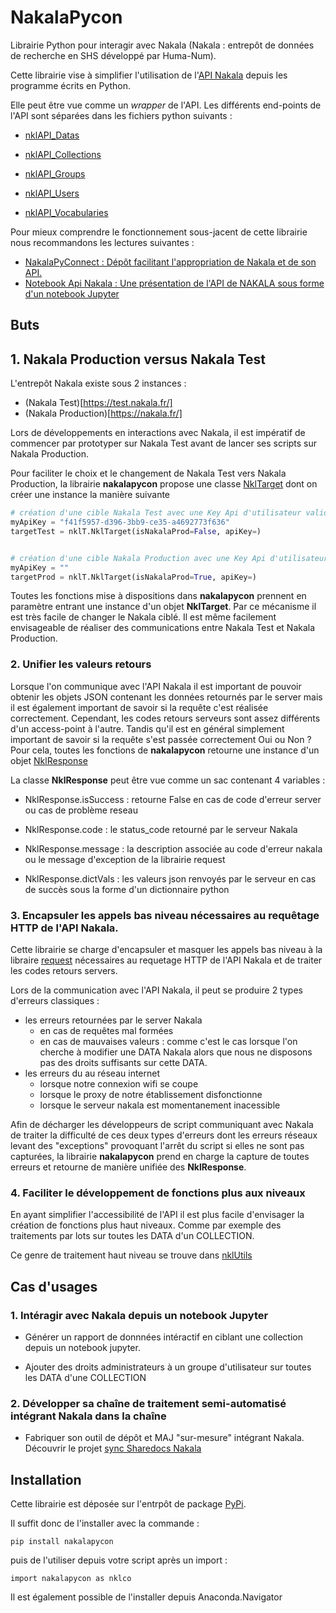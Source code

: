 # NakalaPycon

Librairie Python pour interagir avec Nakala (Nakala : entrepôt de données de recherche en SHS développé par Huma-Num).

Cette librairie vise à simplifier l'utilisation de l'[API Nakala](https://apitest.nakala.fr/doc) depuis les programme écrits en Python.

Elle peut être vue comme un *wrapper* de l'API.
Les différents end-points de l'API sont séparées dans les fichiers python suivants :
- [nklAPI_Datas](nakalapycon/src/nklAPI_Datas.py)

- [nklAPI_Collections](nakalapycon/src/nklAPI_Collections.py)

- [nklAPI_Groups](nakalapycon/src/nklAPI_Groups.py)

- [nklAPI_Users](nakalapycon/src/nklAPI_Users.py)

- [nklAPI_Vocabularies](nakalapycon/src/nklAPI_Vocabularies.py)


Pour mieux comprendre le fonctionnement sous-jacent de cette librairie nous recommandons les lectures suivantes :
- [NakalaPyConnect : Dépôt facilitant l'appropriation de Nakala et de son API.](https://gitlab.huma-num.fr/mnauge/nakalapyconnect)
- [Notebook Api Nakala : Une présentation de l'API de NAKALA sous forme d'un notebook Jupyter](https://gitlab.huma-num.fr/huma-num-public/notebook-api-nakala)

## Buts

## 1. Nakala Production versus Nakala Test
L'entrepôt Nakala existe sous 2 instances :
- (Nakala Test)[https://test.nakala.fr/]
- (Nakala Production)[https://nakala.fr/]

Lors de développements en interactions avec Nakala, il est impératif de commencer par prototyper sur Nakala Test avant de lancer ses scripts sur Nakala Production. 

Pour faciliter le choix et le changement de Nakala Test vers Nakala Production, la librairie **nakalapycon** propose une classe [NklTarget](nakalapycon/src/NklTarget.py) dont on créer une instance la manière suivante
```python
# création d'une cible Nakala Test avec une Key Api d'utilisateur valide
myApiKey = "f41f5957-d396-3bb9-ce35-a4692773f636"
targetTest = nklT.NklTarget(isNakalaProd=False, apiKey=)


# création d'une cible Nakala Production avec une Key Api d'utilisateur vide
myApiKey = ""
targetProd = nklT.NklTarget(isNakalaProd=True, apiKey=)
```

Toutes les fonctions mise à dispositions dans **nakalapycon** prennent en paramètre entrant une instance d'un objet **NklTarget**. Par ce mécanisme
il est très facile de changer le Nakala ciblé.
Il est même facilement envisageable de réaliser des communications entre Nakala Test et Nakala Production.


### 2. Unifier les valeurs retours 
Lorsque l'on communique avec l'API Nakala il est important de pouvoir obtenir les objets JSON contenant les données retournés par le server mais il est également important de savoir si la requête c'est réalisée correctement. Cependant, les codes retours serveurs sont assez différents d'un access-point à l'autre. Tandis qu'il est en général simplement important de savoir si la requête s'est passée correctement Oui ou Non ?
Pour cela, toutes les fonctions de **nakalapycon** retourne une instance d'un objet [NklResponse](nakalapycon/src/NklResponse.py)

La classe **NklResponse** peut être vue comme un sac contenant 4 variables :

- NklResponse.isSuccess : retourne False en cas de code d'erreur server ou cas de problème reseau

- NklResponse.code : le status_code retourné par le serveur Nakala

- NklResponse.message : la description associée au code d'erreur nakala ou le message d'exception de la librairie request

- NklResponse.dictVals : les valeurs json renvoyés par le serveur en cas de succès sous la forme d'un dictionnaire python



### 3. Encapsuler les appels bas niveau nécessaires au requêtage HTTP de l'API Nakala.

Cette librairie se charge d'encapsuler et masquer les appels bas niveau à la libraire [request](https://docs.python-requests.org/en/latest/) nécessaires au requetage HTTP de l'API Nakala et de traiter les codes retours servers.

Lors de la communication avec l'API Nakala, il peut se produire 2 types d'erreurs classiques :
- les erreurs retournées par le server Nakala 
    - en cas de requêtes mal formées 
    - en cas de mauvaises valeurs : comme c'est le cas lorsque l'on cherche à modifier une DATA Nakala alors que nous ne disposons pas des droits suffisants sur cette DATA.
- les erreurs du au réseau internet
    - lorsque notre connexion wifi se coupe
    - lorsque le proxy de notre établissement disfonctionne
    - lorsque le serveur nakala est momentanement inacessible
    
Afin de décharger les développeurs de script communiquant avec Nakala de traiter la difficulté de ces deux types d'erreurs dont les erreurs réseaux levant des "exceptions" provoquant l'arrêt du script si elles ne sont pas capturées, la librairie **nakalapycon** prend en charge la capture de toutes erreurs et retourne de manière unifiée des **NklResponse**.

### 4. Faciliter le développement de fonctions plus aux niveaux
En ayant simplifier l'accessibilité de l'API il est plus facile d'envisager la création de fonctions plus haut niveaux. Comme par exemple des traitements par lots sur toutes les DATA d'un COLLECTION.

Ce genre de traitement haut niveau se trouve dans [nklUtils](nakalapycon/src/nklUtils.py)




## Cas d'usages

### 1. Intéragir avec Nakala depuis un notebook Jupyter

- Générer un rapport de donnnées intéractif en ciblant une collection depuis un notebook jupyter.

- Ajouter des droits administrateurs à un groupe d'utilisateur sur toutes les DATA d'une COLLECTION


### 2. Développer sa chaîne de traitement semi-automatisé intégrant Nakala dans la chaîne

- Fabriquer son outil de dépôt et MAJ "sur-mesure" intégrant Nakala. Découvrir le projet [sync Sharedocs Nakala](https://gitlab.huma-num.fr/mshs-poitiers/plateforme/syncsharedocsnakala)

## Installation



Cette librairie est déposée sur l'entrpôt de package [PyPi](https://pypi.org/project/nakalapycon/).

Il suffit donc de l'installer avec la commande :
```
pip install nakalapycon
```

puis de l'utiliser depuis votre script après un import :

```
import nakalapycon as nklco

```

Il est également possible de l'installer depuis Anaconda.Navigator




